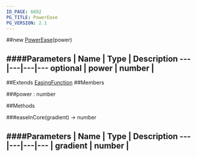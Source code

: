 ```yaml
---
ID_PAGE: 6692
PG_TITLE: PowerEase
PG_VERSION: 2.1
---
```

##new [PowerEase](page.php?p=6692)(power)




####Parameters
 | Name | Type | Description
---|---|---|---
optional | power | number | 
---

##Extends [EasingFunction](page.php?p=6685)
##Members

###power : number









##Methods

###easeInCore(gradient) &rarr; number

####Parameters
 | Name | Type | Description
---|---|---|---
 | gradient | number | 
---
